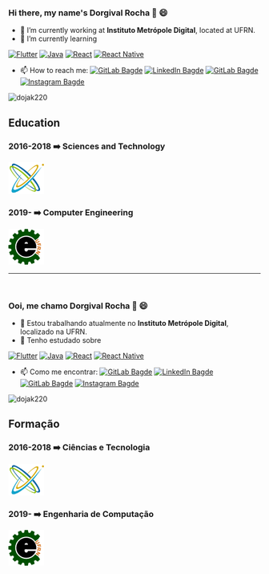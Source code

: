 <!-- English / Inglês -->

### Hi there, my name's Dorgival Rocha 👋 :smile:

- 🔭 I’m currently working at **Instituto Metrópole Digital**, located at UFRN.
- 🌱 I’m currently learning 
<!-- [![Vue.js](https://img.shields.io/badge/Vue.js-35495E?style=flat-square&logo=vue.js&logoColor=white)](https://v3.vuejs.org/)
[![Cypress.io](https://img.shields.io/badge/Cypress-25262e?style=flat-square&logo=cypress&logoColor=white)](https://www.cypress.io/) -->
[![Flutter](https://img.shields.io/badge/Flutter-02569B?style=flat-square&logo=flutter&logoColor=white)](https://v3.vuejs.org/)
[![Java](https://img.shields.io/badge/Java-d83936?style=flat-square&logo=java&logoColor=white)](https://www.java.com/)
[![React](https://img.shields.io/badge/React-20232A?style=flat-square&logo=react&logoColor=white)](https://reactjs.org/)
[![React Native](https://img.shields.io/badge/React%20Native-20232A?style=flat-square&logo=react&logoColor=white)](https://reactnative.dev/)

- 📫 How to reach me:
[![GitLab Bagde](https://img.shields.io/badge/-dorgivalfilho10@outlook.com-D14836?style=flat-square&logo=gmail&logoColor=white&link=mailto:dorgivalfilho10@outlook.com)](mailto:dojak220@ufrn.edu.br)
[![LinkedIn Bagde](https://img.shields.io/badge/-Dorgival%20Rocha-0077B5?style=flat-square&logo=linkedin&logoColor=white&link=https://www.linkedin.com/in/dorgival-rocha-0a76a0173/)](https://www.linkedin.com/in/dorgival-rocha-0a76a0173/)
[![GitLab Bagde](https://img.shields.io/badge/-@Dojak220-330F63?style=flat-square&logo=gitlab&logoColor=white&link=https://gitlab.com/Dojak220)](https://gitlab.com/Dojak220)
[![Instagram Bagde](https://img.shields.io/badge/@a13fielddorgival.r-E4405F?style=flat-square&logo=instagram&logoColor=white&link=https://www.instagram.com/a13fielddorgival.r/)](https://www.instagram.com/a13fielddorgival.r/)

<img src="https://github-readme-stats.vercel.app/api?username=dojak220&show_icons=true" alt="dojak220"/> 

## Education
### 2016-2018 :arrow_right: Sciences and Technology
<img src="https://github.com/Dojak220/Dojak220/blob/master/cet_logo.png" data-canonical-src="https://github.com/Dojak220/Dojak220/blob/master/cet_logo.png" width=71>

### 2019- :arrow_right: Computer Engineering
<img src="https://github.com/Dojak220/Dojak220/blob/master/EngComp3t.gif" data-canonical-src="https://github.com/Dojak220/Dojak220/blob/master/EngComp3t.gif" width=71>
<br>

_______________________________________________________________________________________________

<br>
<!-- Português / Portuguese -->

### Ooi, me chamo Dorgival Rocha 👋 :smile:

- 🔭 Estou trabalhando atualmente no **Instituto Metrópole Digital**, localizado na UFRN.
- 🌱 Tenho estudado sobre
<!-- [![Vue.js](https://img.shields.io/badge/Vue.js-35495E?style=flat-square&logo=vue.js&logoColor=white)](https://v3.vuejs.org/)
[![Cypress.io](https://img.shields.io/badge/Cypress-25262e?style=flat-square&logo=cypress&logoColor=white)](https://www.cypress.io/) -->
[![Flutter](https://img.shields.io/badge/Flutter-02569B?style=flat-square&logo=flutter&logoColor=white)](https://v3.vuejs.org/)
[![Java](https://img.shields.io/badge/Java-d83936?style=flat-square&logo=java&logoColor=white)](https://www.java.com/pt-BR/)
[![React](https://img.shields.io/badge/React-20232A?style=flat-square&logo=react&logoColor=white)](https://pt-br.reactjs.org/)
[![React Native](https://img.shields.io/badge/React%20Native-20232A?style=flat-square&logo=react&logoColor=white)](https://reactnative.dev/)

- 📫 Como me encontrar:
[![GitLab Bagde](https://img.shields.io/badge/-dojak220@ufrn.edu.br-D14836?style=flat-square&logo=gmail&logoColor=white&link=mailto:dojak220@ufrn.edu.br)](mailto:dojak220@ufrn.edu.br)
[![LinkedIn Bagde](https://img.shields.io/badge/-Dorgival%20Rocha-0077B5?style=flat-square&logo=linkedin&logoColor=white&link=https://www.linkedin.com/in/dorgival-rocha-0a76a0173/)](https://www.linkedin.com/in/dorgival-rocha-0a76a0173/)
[![GitLab Bagde](https://img.shields.io/badge/-@Dojak220-330F63?style=flat-square&logo=gitlab&logoColor=white&link=https://gitlab.com/Dojak220)](https://gitlab.com/Dojak220)
[![Instagram Bagde](https://img.shields.io/badge/@a13fielddorgival.r-E4405F?style=flat-square&logo=instagram&logoColor=white&link=https://www.instagram.com/a13fielddorgival.r/)](https://www.instagram.com/a13fielddorgival.r/)

<img src="https://github-readme-stats.vercel.app/api?username=dojak220&show_icons=true" alt="dojak220"/> 

## Formação
### 2016-2018 :arrow_right: Ciências e Tecnologia
<img src="https://github.com/Dojak220/Dojak220/blob/master/cet_logo.png" data-canonical-src="https://github.com/Dojak220/Dojak220/blob/master/cet_logo.png" width=71>

### 2019- :arrow_right: Engenharia de Computação
<img src="https://github.com/Dojak220/Dojak220/blob/master/EngComp3t.gif" data-canonical-src="https://github.com/Dojak220/Dojak220/blob/master/EngComp3t.gif" width=71>

<!-- Markdown badges: https://github.com/Ileriayo/markdown-badges -->
